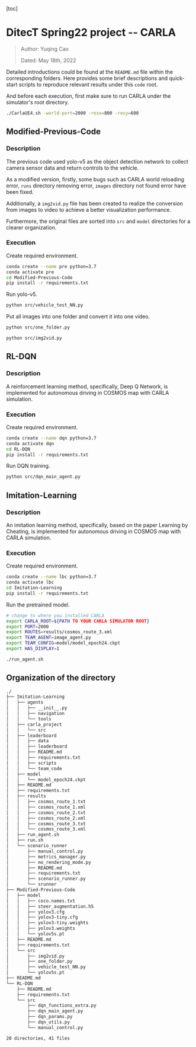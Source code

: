 [toc]

# DitecT Spring22 project -- CARLA

> Author: Yuqing Cao
>
> Dated: May 18th, 2022

Detailed introductions could be found at the `README.md` file within the corresponding folders. Here provides some brief descriptions and quick-start scripts to reproduce relevant results under this `code` root.

And before each execution, first make sure to run CARLA under the simulator's root directory.

```bash
./CarlaUE4.sh -world-port=2000 -resx=800 -resy=600
```

## Modified-Previous-Code

### Description

The previous code used yolo-v5 as the object detection network to collect camera sensor data and return controls to the vehicle. 

As a modified version, firstly, some bugs such as CARLA world reloading error, `runs` directory removing error, `images` directory not found error have been fixed. 

Additionally, a `img2vid.py` file has been created to realize the conversion from images to video to achieve a better visualization performance. 

Furthermore, the original files are sorted into `src` and `model` directories for a clearer organization.

### Execution

Create required environment.

```bash
conda create --name pre python=3.7
conda activate pre
cd Modified-Previous-Code
pip install -r requirements.txt
```

Run yolo-v5.

```bash
python src/vehicle_test_NN.py
```

Put all images into one folder and convert it into one video.

```bash
python src/one_folder.py
```

```bash
python src/img2vid.py
```

## RL-DQN

### Description

A reinforcement learning method, specifically, Deep Q Network, is implemented for autonomous driving in COSMOS map with CARLA simulation. 

### Execution

Create required environment.

```bash
conda create --name dqn python=3.7
conda activate dqn
cd RL-DQN
pip install -r requirements.txt
```

Run DQN training.

```bash
python src/dqn_main_agent.py
```

## Imitation-Learning

### Description

An imitation learning method, specifically, based on the paper Learning by Cheating, is implemented for autonomous driving in COSMOS map with CARLA simulation.

### Execution

Create required environment.

```bash
conda create --name lbc python=3.7
conda activate lbc
cd Imitation-Learning
pip install -r requirements.txt
```

Run the pretrained model.

```bash
# change to where you installed CARLA
export CARLA_ROOT=${PATH TO YOUR CARLA SIMULATOR ROOT}
export PORT=2000
export ROUTES=results/cosmos_route_3.xml
export TEAM_AGENT=image_agent.py
export TEAM_CONFIG=model/model_epoch24.ckpt
export HAS_DISPLAY=1   
```

```bash
./run_agent.sh
```

## Organization of the directory

```bash
./
├── Imitation-Learning
│   ├── agents
│   │   ├── __init__.py
│   │   ├── navigation
│   │   └── tools
│   ├── carla_project
│   │   └── src
│   ├── leaderboard
│   │   ├── data
│   │   ├── leaderboard
│   │   ├── README.md
│   │   ├── requirements.txt
│   │   ├── scripts
│   │   └── team_code
│   ├── model
│   │   └── model_epoch24.ckpt
│   ├── README.md
│   ├── requirements.txt
│   ├── results
│   │   ├── cosmos_route_1.txt
│   │   ├── cosmos_route_1.xml
│   │   ├── cosmos_route_2.txt
│   │   ├── cosmos_route_2.xml
│   │   ├── cosmos_route_3.txt
│   │   └── cosmos_route_3.xml
│   ├── run_agent.sh
│   ├── run.sh
│   └── scenario_runner
│       ├── manual_control.py
│       ├── metrics_manager.py
│       ├── no_rendering_mode.py
│       ├── README.md
│       ├── requirements.txt
│       ├── scenario_runner.py
│       └── srunner
├── Modified-Previous-Code
│   ├── model
│   │   ├── coco.names.txt
│   │   ├── steer_augmentation.h5
│   │   ├── yolov3.cfg
│   │   ├── yolov3-tiny.cfg
│   │   ├── yolov3-tiny.weights
│   │   ├── yolov3.weights
│   │   └── yolov5s.pt
│   ├── README.md
│   ├── requirements.txt
│   └── src
│       ├── img2vid.py
│       ├── one_folder.py
│       ├── vehicle_test_NN.py
│       └── yolov5s.pt
├── README.md
└── RL-DQN
    ├── README.md
    ├── requirements.txt
    └── src
        ├── dqn_functions_extra.py
        ├── dqn_main_agent.py
        ├── dqn_params.py
        ├── dqn_utils.py
        └── manual_control.py

20 directories, 41 files
```

